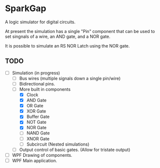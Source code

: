 # SparkGap

A logic simulator for digital circuits.

At present the simulation has a single "Pin" component that can be used to set singnals of a wire, an AND gate, and a NOR gate.

It is possible to simulate an RS NOR Latch using the NOR gate.

## TODO
- [ ] Simulation (in progress)
	- [ ] Bus wires (multiple signals down a single pin/wire)
	- [ ] Bidirectional pins.
	- [ ] More built in components
		- [X] Clock
		- [X] AND Gate
		- [X] OR Gate
		- [X] XOR Gate
		- [X] Buffer Gate
		- [X] NOT Gate
		- [X] NOR Gate
		- [ ] NAND Gate
		- [ ] XNOR Gate
		- [ ] Subcircuit (Nested simulations)
	- [ ] Output control of basic gates.  (Allow for tristate output)
- [ ] WPF Drawing of components.
- [ ] WPF Main application.
